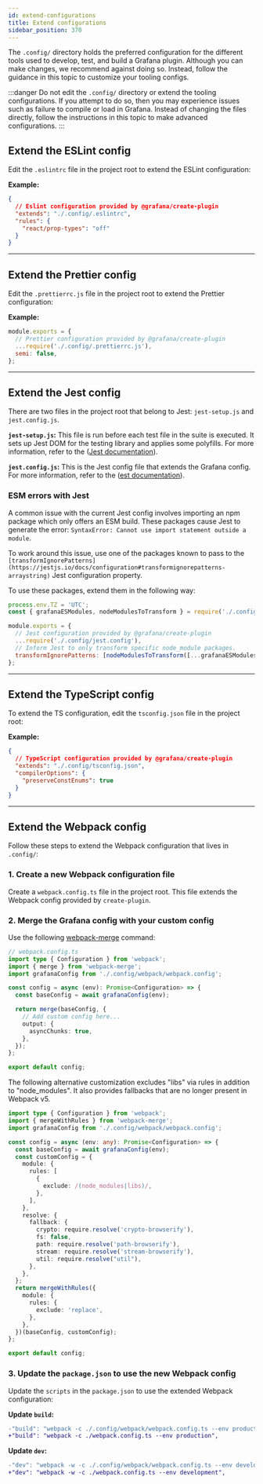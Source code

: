 ```yaml
---
id: extend-configurations
title: Extend configurations
sidebar_position: 370
---
```


The `.config/` directory holds the preferred configuration for the different tools used to develop, test, and build a Grafana plugin. Although you can make changes, we recommend against doing so. Instead, follow the guidance in this topic to customize your tooling configs.

:::danger
Do not edit the `.config/` directory or extend the tooling configurations. If you attempt to do so, then you may experience issues such as failure to compile or load in Grafana. Instead of changing the files directly, follow the instructions in this topic to make advanced configurations.
:::

## Extend the ESLint config

Edit the `.eslintrc` file in the project root to extend the ESLint configuration:

**Example:**

```json
{
  // Eslint configuration provided by @grafana/create-plugin
  "extends": "./.config/.eslintrc",
  "rules": {
    "react/prop-types": "off"
  }
}
```

---

## Extend the Prettier config

Edit the `.prettierrc.js` file in the project root to extend the Prettier configuration:

**Example:**

```javascript
module.exports = {
  // Prettier configuration provided by @grafana/create-plugin
  ...require('./.config/.prettierrc.js'),
  semi: false,
};
```

---

## Extend the Jest config

There are two files in the project root that belong to Jest: `jest-setup.js` and `jest.config.js`.

**`jest-setup.js`:** This file is run before each test file in the suite is executed. It sets up Jest DOM for the testing library and applies some polyfills. For more information, refer to the ([Jest documentation](https://jestjs.io/docs/configuration#setupfilesafterenv-array)).

**`jest.config.js`:** This is the Jest config file that extends the Grafana config. For more information, refer to the ([est documentation](https://jestjs.io/docs/configuration)).

### ESM errors with Jest

A common issue with the current Jest config involves importing an npm package which only offers an ESM build. These packages cause Jest to generate the error: `SyntaxError: Cannot use import statement outside a module`. 

To work around this issue, use one of the packages known to pass to the `[transformIgnorePatterns](https://jestjs.io/docs/configuration#transformignorepatterns-arraystring)` Jest configuration property. 

To use these packages, extend them in the following way:

```javascript
process.env.TZ = 'UTC';
const { grafanaESModules, nodeModulesToTransform } = require('./.config/jest/utils');

module.exports = {
  // Jest configuration provided by @grafana/create-plugin
  ...require('./.config/jest.config'),
  // Inform Jest to only transform specific node_module packages.
  transformIgnorePatterns: [nodeModulesToTransform([...grafanaESModules, 'packageName'])],
};
```

---

## Extend the TypeScript config

To extend the TS configuration, edit the `tsconfig.json` file in the project root:

**Example:**

```json
{
  // TypeScript configuration provided by @grafana/create-plugin
  "extends": "./.config/tsconfig.json",
  "compilerOptions": {
    "preserveConstEnums": true
  }
}
```

---

## Extend the Webpack config

Follow these steps to extend the Webpack configuration that lives in `.config/`:

### 1. Create a new Webpack configuration file

Create a `webpack.config.ts` file in the project root. This file extends the Webpack config provided by `create-plugin`.

### 2. Merge the Grafana config with your custom config

Use the following [webpack-merge](https://github.com/survivejs/webpack-merge) command:

```typescript
// webpack.config.ts
import type { Configuration } from 'webpack';
import { merge } from 'webpack-merge';
import grafanaConfig from './.config/webpack/webpack.config';

const config = async (env): Promise<Configuration> => {
  const baseConfig = await grafanaConfig(env);

  return merge(baseConfig, {
    // Add custom config here...
    output: {
      asyncChunks: true,
    },
  });
};

export default config;
```

The following alternative customization excludes "libs" via rules in addition to "node_modules". It also provides fallbacks that are no longer present in Webpack v5.

```typescript
import type { Configuration } from 'webpack';
import { mergeWithRules } from 'webpack-merge';
import grafanaConfig from './.config/webpack/webpack.config';

const config = async (env: any): Promise<Configuration> => {
  const baseConfig = await grafanaConfig(env);
  const customConfig = {
    module: {
      rules: [
        {
          exclude: /(node_modules|libs)/,
        },
      ],
    },
    resolve: {
      fallback: {
        crypto: require.resolve('crypto-browserify'),
        fs: false,
        path: require.resolve('path-browserify'),
        stream: require.resolve('stream-browserify'),
        util: require.resolve("util"),
      },
    },
  };
  return mergeWithRules({
    module: {
      rules: {
        exclude: 'replace',
      },
    },
  })(baseConfig, customConfig);
};

export default config;
```

### 3. Update the `package.json` to use the new Webpack config

Update the `scripts` in the `package.json` to use the extended Webpack configuration:

**Update `build`:**

```diff
-"build": "webpack -c ./.config/webpack/webpack.config.ts --env production",
+"build": "webpack -c ./webpack.config.ts --env production",
```

**Update `dev`:**

```diff
-"dev": "webpack -w -c ./.config/webpack/webpack.config.ts --env development",
+"dev": "webpack -w -c ./webpack.config.ts --env development",
```
